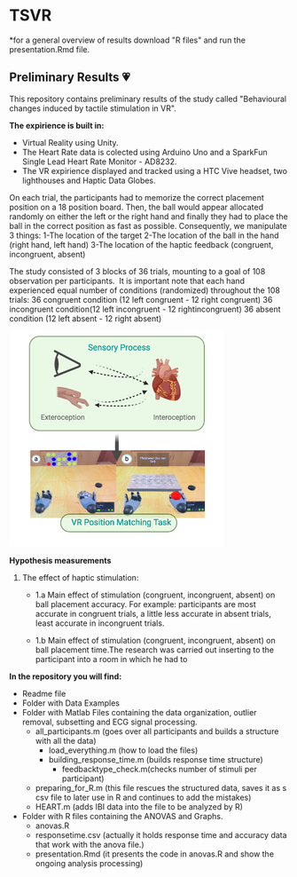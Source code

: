 # TSVR 

*for a general overview of results download "R files" and run the presentation.Rmd file.

## Preliminary Results :heartpulse:
This repository contains preliminary results of the study called "Behavioural changes induced by tactile stimulation in VR". 

**The expirience is built in:**
* Virtual Reality using Unity. 
* The Heart Rate data is colected using Arduino Uno and a SparkFun Single Lead Heart Rate Monitor - AD8232. 
* The VR expirience displayed and tracked using a HTC Vive headset, two lighthouses and Haptic Data Globes. 

On each trial, the participants had to memorize the correct placement position on a 18 position board. Then, the ball would appear allocated randomly on either the left or the right hand and finally they had to place the ball in the correct position as fast as possible. 
Consequently, we manipulate 3 things:
1-The location of the target 
2-The location of the ball in the hand (right hand, left hand)
3-The location of the haptic feedback (congruent, incongruent, absent)
 
The study consisted of 3 blocks of 36 trials, mounting to a goal of 108 observation per participants.  It is important note that each hand experienced equal number of conditions (randomized) throughout the 108 trials:
36 congruent condition (12 left congruent - 12 right congruent)
36 incongruent condition(12 left incongruent - 12 rightincongruent)
36 absent condition (12 left absent - 12 right absent)

![diagram](proposal2.png)

**Hypothesis measurements** 

1. The effect of haptic stimulation:

    * 1.a Main effect of stimulation (congruent, incongruent, absent) on ball placement accuracy.
    For example: participants are most accurate in congruent trials, a little less accurate in absent trials, least accurate in incongruent trials.
   
    * 1.b Main effect of stimulation (congruent, incongruent, absent) on ball placement time.The research was carried out inserting to the participant into a room in which he had to 
   
**In the repository you will find:**

   * Readme file
   * Folder with Data Examples
   * Folder with Matlab Files containing the data organization, outlier removal, subsetting and ECG signal processing.
      * all_participants.m (goes over all participants and builds a structure with all the data)
         * load_everything.m (how to load the files)
         * building_response_time.m (builds response time structure)
            * feedbacktype_check.m(checks number of stimuli per participant)
      * preparing_for_R.m (this file rescues the structured data, saves it as s csv file to later use in R and continues to add the mistakes)
      * HEART.m (adds IBI data into the file to be analyzed by R)
   * Folder with R files containing the ANOVAS and Graphs.
      * anovas.R
      * responsetime.csv (actually it holds response time and accuracy data that work with the anova file.)
      * presentation.Rmd (it presents the code in anovas.R and show the ongoing analysis processing)
      
   


